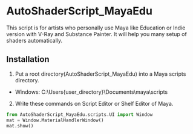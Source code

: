 # AutoShaderScript_MayaEdu
This script is for artists who personally use Maya like Education or Indie version with V-Ray and Substance Painter. It will help you many setup of shaders automatically.

## Installation
1. Put a root directory(AutoShaderScript_MayaEdu) into a Maya scripts directory.
* Windows: C:\Users\{user_directory}\Documents\maya\scripts
2. Write these commands on Script Editor or Shelf Editor of Maya.
```python
from AutoShaderScript_MayaEdu.scripts.UI import Window
mat = Window.MaterialHandlerWindow()
mat.show()
```